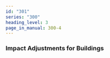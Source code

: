 ```yaml
---
id: "301"
series: "300"
heading_level: 3
page_in_manual: 300-4
---
```


### Impact Adjustments for Buildings